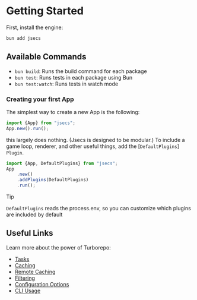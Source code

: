 # Getting Started

First, install the engine:

```bash
bun add jsecs
```

## Available Commands

- `bun build`: Runs the build command for each package
- `bun test`: Runs tests in each package using Bun
- `bun test:watch`: Runs tests in watch mode

### Creating your first App

The simplest way to create a new App is the following:

```typescript
import {App} from "jsecs";
App.new().run();
```

this largely does nothing. (Jsecs is designed to be modular.) To include a game loop, renderer, and other useful things, add the [`DefaultPlugins`] `Plugin`.

```typescript
import {App, DefaultPlugins} from "jsecs";
App
    .new()
    .addPlugins(DefaultPlugins)
    .run();
```

> [!Tip]
> `DefaultPlugins` reads the process.env, so you can customize which plugins are included by default


## Useful Links

Learn more about the power of Turborepo:

- [Tasks](https://turborepo.com/docs/crafting-your-repository/running-tasks)
- [Caching](https://turborepo.com/docs/crafting-your-repository/caching)
- [Remote Caching](https://turborepo.com/docs/core-concepts/remote-caching)
- [Filtering](https://turborepo.com/docs/crafting-your-repository/running-tasks#using-filters)
- [Configuration Options](https://turborepo.com/docs/reference/configuration)
- [CLI Usage](https://turborepo.com/docs/reference/command-line-reference)
